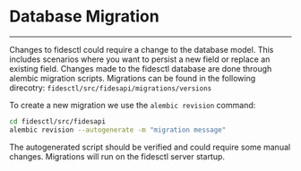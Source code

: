 # Database Migration
---

Changes to fidesctl could require a change to the database model. This includes scenarios where you want to persist a new field or replace an existing field. Changes made to the fidesctl database are done through alembic migration scripts. Migrations can be found in the following direcotry: `fidesctl/src/fidesapi/migrations/versions`

To create a new migration we use the `alembic revision` command:
```bash
cd fidesctl/src/fidesapi
alembic revision --autogenerate -m "migration message"
```

The autogenerated script should be verified and could require some manual changes. Migrations will run on the fidesctl server startup. 
